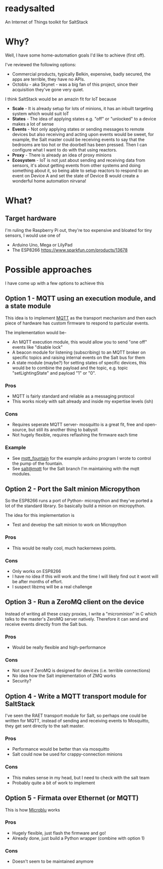 # readysalted
An Internet of Things toolkit for SaltStack

# Why?

Well, I have some home-automation goals I'd like to achieve (first off).

I've reviewed the following options:

- Commercial products, typically Belkin, expensive, badly secured, the apps are terrible, they have no APIs.
- Octoblu - aka Skynet - was a big fan of this project, since their acquisition they've gone very quiet.

I think SaltStack would be an amazin fit for IoT because

- **Scale** - It is already setup for lots of minions, it has an inbuilt targeting system which would suit IoT
- **States** - The idea of applying states e.g. "off" or "unlocked" to a device makes a lot of sense
- **Events** - Not only applying states or sending messages to remote devices but also receiving and acting upon events would be sweet, for example,
the Salt master could be receiving events to say that the bedrooms are too hot or the doorbell has been pressed. Then I can configure what I want to do
with that using reactors.
- **Proxy** - There is already an idea of proxy minions
- **Ecosystem** - IoT is not just about sending and receiving data from sensors, it's about getting events from other systems and doing something about it, so being
able to setup reactors to respond to an event on Device A and set the state of Device B would create a wonderful home automation nirvana!

# What?

## Target hardware

I'm ruling the Raspberry Pi out, they're too expensive and bloated for tiny sensors, I would use one of

- Arduino Uno, Mega or LilyPad
- The ESP8266 https://www.sparkfun.com/products/13678

# Possible approaches

I have come up with a few options to achieve this

## Option 1 - MQTT using an execution module, and a state module

This idea is to implement [MQTT](https://en.wikipedia.org/wiki/MQTT) as the transport mechanism and then each piece of hardware has custom firmware to respond to particular events.

The implementation would be-

- An MQTT execution module, this would allow you to send "one off" events like "disable lock"
- A beacon module for listening (subscribing) to an MQTT broker on specific topics and raising internal events on the Salt bus for them
- A state module (maybe?) for setting states of specific devices, this would be to combine the payload and the topic, e.g. topic "setLightingState" and payload "1" or "0".

### Pros

- MQTT is fairly standard and reliable as a messaging protocol
- This works nicely with salt already and inside my expertise levels (ish)

### Cons

- Requires seperate MQTT server- mosquitto is a great fit, free and open-source, but still its another thing to babysit
- Not hugely flexible, requires reflashing the firmware each time

### Example

- See [mqtt_fountain](mqtt/mqtt_fountain) for the example arduino program I wrote to control the pump of the fountain.
- See [salt@mqtt](mqtt/salt) for the Salt branch I'm maintaining with the mqtt modules.

## Option 2 - Port the Salt minion Micropython

So the ESP8266 runs a port of Python- micropython and they've ported a lot of the standard library. So basically build a minion on micropython.

The idea for this implementation is

- Test and develop the salt minion to work on Micropython

### Pros

- This would be really cool, much hackernews points.

### Cons

- Only works on ESP8266
- I have no idea if this will work and the time I will likely find out it wont will be after months of effort.
- I suspect libzmq will be a real challenge

## Option 3 - Run a ZeroMQ client on the device

Instead of writing all these crazy proxies, I write a "microminion" in C which talks to the master's ZeroMQ server natively. Therefore
it can send and receive events directly from the Salt bus.

### Pros

- Would be really flexible and high-performance

### Cons

- Not sure if ZeroMQ is designed for devices (i.e. terrible connections)
- No idea how the Salt implementation of ZMQ works
- Security? 

## Option 4 - Write a MQTT transport module for SaltStack

I've seen the RAET transport module for Salt, so perhaps one could be written for MQTT, instead of sending and receiving events to Mosquitto,
they get sent directly to the salt master.

### Pros

- Performance would be better than via mosquitto
- Salt could now be used for crappy-connection minions

### Cons

- This makes sense in my head, but I need to check with the salt team
- Probably quite a bit of work to implement

## Option 5 - Firmata over Ethernet (or MQTT)

This is how [Microblu](https://github.com/octoblu/microblu_mqtt) works

### Pros

- Hugely flexible, just flash the firmware and go!
- Already done, just build a Python wrapper (combine with option 1)

### Cons

- Doesn't seem to be maintained anymore